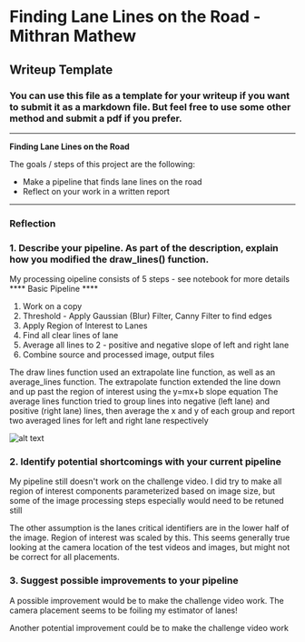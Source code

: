 # **Finding Lane Lines on the Road - Mithran Mathew** 

## Writeup Template

### You can use this file as a template for your writeup if you want to submit it as a markdown file. But feel free to use some other method and submit a pdf if you prefer.

---

**Finding Lane Lines on the Road**

The goals / steps of this project are the following:
* Make a pipeline that finds lane lines on the road
* Reflect on your work in a written report


[//]: # (Image References)

[image1]: ./examples/grayscale.jpg "Grayscale"

---

### Reflection

### 1. Describe your pipeline. As part of the description, explain how you modified the draw_lines() function.

My processing oipeline consists of 5 steps - see notebook for more details
**** Basic Pipeline  ****
1. Work on a copy
2. Threshold - Apply Gaussian (Blur) Filter, Canny Filter to find edges
3. Apply Region of Interest to Lanes
4. Find all clear lines of lane
5. Average all lines to 2 - positive and negative slope of left and right lane
6. Combine source and processed image, output files

The draw lines function used an extrapolate line function, as well as an average_lines function.
The extrapolate function extended the line down and up past the region of interest using the y=mx+b slope equation
The average lines function tried to group lines into negative (left lane) and positive (right lane) lines, 
then average the x and y of each group and report two averaged lines for left and right lane respectively


![alt text][image1]


### 2. Identify potential shortcomings with your current pipeline

 My pipeline still doesn't work on the challenge video.  I did try to make all region of interest 
 components parameterized based on image size, but some of the image processing steps especially would need to be retuned still

 The other assumption is the lanes critical identifiers are in the lower half of the image.  Region of interest was scaled by this.
 This seems generally true looking at the camera location of the test videos and images, but might not be correct for all placements.



### 3. Suggest possible improvements to your pipeline

A possible improvement would be to make the challenge video work.  The camera placement seems to be foiling my estimator of lanes!

Another potential improvement could be to  make the challenge video work
